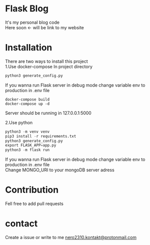 # Flask Blog 
It's my personal blog code  
Here soon <- will be link to my website

# Installation 
There are two ways to install this project \
1.Use docker-compose
In project directory 
```python
python3 generate_config.py
```
If you wanna run Flask server in debug mode change 
variable env to production in .env file 
```docker
docker-compose build
docker-compose up -d
```
Server should be running in 127.0.0.1:5000

2.Use python 
```python
python3 -m venv venv 
pip3 install -r requirements.txt
python3 generate_config.py
export FLASK_APP=app.py
python3 -m flask run
```
If you wanna run Flask server in debug mode change 
variable env to production in .env file  \
Change MONGO_URI to your mongoDB server adress

# Contribution 
Fell free to add pull requests

# contact
Create a issue or write to me nero2310.kontakt@protonmail.com